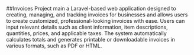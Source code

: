 ##Invoices Project main
a Laravel-based web application designed to creating, managing, and tracking invoices for businesses and allows users to create customized, professional-looking invoices with ease. Users can input relevant details such as client information, item descriptions, quantities, prices, and applicable taxes. The system automatically calculates totals and generates printable or downloadable invoices in various formats, such as PDF or HTML.
